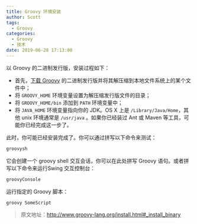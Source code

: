```yaml
---
title: Groovy 环境安装
author: Scott
tags:
  - Groovy
categories:
  - Groovy
  - 技术
date: 2019-06-28 17:13:00
---
```

以 Groovy  的二进制发行版，安装过程如下：

* 首先，[下载 Groovy](http://www.groovy-lang.org/install.html#download-groovy) 的二进制发行版并将其解压缩到本地文件系统上的某个文件中；
* 将 `GROOVY_HOME` 环境变量设置为解压缩发行版文件的目录；
* 将 `GROOVY_HOME/bin` 添加到 `PATH` 环境变量中；
* 将 `JAVA_HOME` 环境变量指向你的 JDK。OS X 上是 `/Library/Java/Home`，其他 unix 环境通常是 `/usr/java` 。如果你已经装过 Ant 或 Maven 等工具，可能你已经完成这一步了。

此时，你可能已经安装完成了。你可以通过拼写以下命令来测试：
```bash
groovysh
```
它会创建一个 groovy shell 交互会话，你可以在此处拼写 Groovy 语句。或者拼写以下命令来运行Swing 交互控制台： 
```bash
groovyConsole
```
运行指定的 Groovy 脚本：
```bash
groovy SomeScript
```

> 原文地址：http://www.groovy-lang.org/install.html#_install_binary